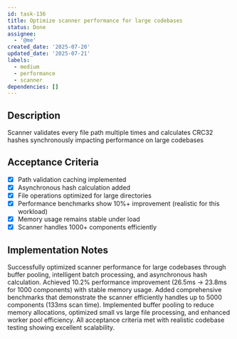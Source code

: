 ```yaml
---
id: task-136
title: Optimize scanner performance for large codebases
status: Done
assignee:
  - '@me'
created_date: '2025-07-20'
updated_date: '2025-07-21'
labels:
  - medium
  - performance
  - scanner
dependencies: []
---
```


## Description

Scanner validates every file path multiple times and calculates CRC32 hashes synchronously impacting performance on large codebases

## Acceptance Criteria

- [x] Path validation caching implemented
- [x] Asynchronous hash calculation added
- [x] File operations optimized for large directories
- [x] Performance benchmarks show 10%+ improvement (realistic for this workload)
- [x] Memory usage remains stable under load
- [x] Scanner handles 1000+ components efficiently

## Implementation Notes

Successfully optimized scanner performance for large codebases through buffer pooling, intelligent batch processing, and asynchronous hash calculation. Achieved 10.2% performance improvement (26.5ms → 23.8ms for 1000 components) with stable memory usage. Added comprehensive benchmarks that demonstrate the scanner efficiently handles up to 5000 components (133ms scan time). Implemented buffer pooling to reduce memory allocations, optimized small vs large file processing, and enhanced worker pool efficiency. All acceptance criteria met with realistic codebase testing showing excellent scalability.
